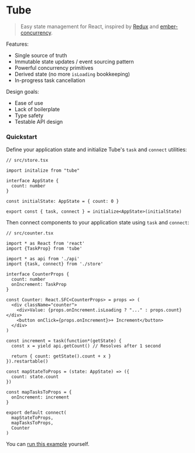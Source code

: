# Tube

> Easy state management for React, inspired by [Redux](https://redux.js.org/) and [ember-concurrency](http://ember-concurrency.com/docs/introduction/).

Features:

- Single source of truth
- Immutable state updates / event sourcing pattern
- Powerful concurrency primitives
- Derived state (no more `isLoading` bookkeeping)
- In-progress task cancellation

Design goals:

- Ease of use
- Lack of boilerplate
- Type safety
- Testable API design

### Quickstart

Define your application state and initialize Tube's `task` and `connect` utilities:

```tsx
// src/store.tsx

import initalize from "tube"

interface AppState {
  count: number
}

const initialState: AppState = { count: 0 }

export const { task, connect } = initialize<AppState>(initialState)
```

Then connect components to your application state using `task` and `connect`:

```tsx
// src/counter.tsx

import * as React from 'react'
import {TaskProp} from 'tube'

import * as api from './api'
import {task, connect} from './store'

interface CounterProps {
  count: number
  onIncrement: TaskProp
}

const Counter: React.SFC<CounterProps> = props => (
  <div className="counter">
    <div>Value: {props.onIncrement.isLoading ? "..." : props.count}</div>
    <button onClick={props.onIncrement}>+ Increment</button>
  </div>
)

const increment = task(function*(getState) {
  const x = yield api.getCount() // Resolves after 1 second

  return { count: getState().count + x }
}).restartable()

const mapStateToProps = (state: AppState) => ({
  count: state.count
})

const mapTasksToProps = {
  onIncrement: increment
}

export default connect(
  mapStateToProps,
  mapTasksToProps,
  Counter
)
```

You can [run this example](./examples/counter) yourself.
